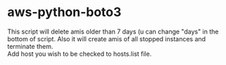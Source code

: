 # aws-python-boto3
This script will delete amis older than 7 days (u can change "days" in the bottom of script. Also it will create amis of all stopped instances and terminate them.
<br>Add host you wish to be checked to hosts.list file.</br>
